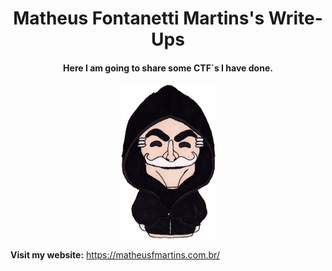 <h1 align="center">Matheus Fontanetti Martins's Write-Ups</h1>
<h4 align="center">Here I am going to share some CTF´s I have done.</h4>
<p align="center" width="100%">
  <img src="/Docs/boneco.png" alt="hacker" height=250 align="center"/>
 </p>
<b>Visit my website:</b> <a href="https://matheusfmartins.com.br/" target="_blank">https://matheusfmartins.com.br/</a>
